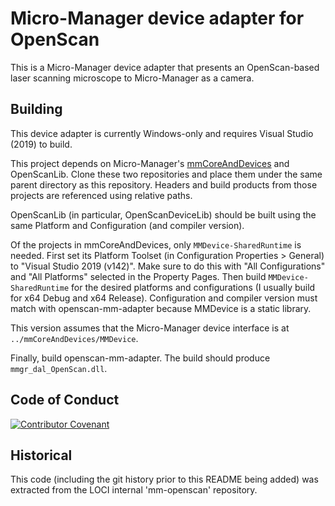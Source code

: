 Micro-Manager device adapter for OpenScan
=========================================

This is a Micro-Manager device adapter that presents an OpenScan-based laser
scanning microscope to Micro-Manager as a camera.


Building
--------

This device adapter is currently Windows-only and requires Visual Studio (2019)
to build.

This project depends on Micro-Manager's
[mmCoreAndDevices](https://github.com/micro-manager/mmCoreAndDevices) and
OpenScanLib. Clone these two repositories and place them under the same parent
directory as this repository. Headers and build products from those projects
are referenced using relative paths.

OpenScanLib (in particular, OpenScanDeviceLib) should be built using the same
Platform and Configuration (and compiler version).

Of the projects in mmCoreAndDevices, only `MMDevice-SharedRuntime` is needed.
First set its Platform Toolset (in Configuration Properties > General) to
"Visual Studio 2019 (v142)". Make sure to do this with "All Configurations" and
"All Platforms" selected in the Property Pages. Then build
`MMDevice-SharedRuntime` for the desired platforms and configurations (I
usually build for x64 Debug and x64 Release). Configuration and compiler
version must match with openscan-mm-adapter because MMDevice is a static
library.

This version assumes that the Micro-Manager device interface is at
`../mmCoreAndDevices/MMDevice`.

Finally, build openscan-mm-adapter. The build should produce
`mmgr_dal_OpenScan.dll`.


Code of Conduct
---------------

[![Contributor Covenant](https://img.shields.io/badge/Contributor%20Covenant-2.0-4baaaa.svg)](https://github.com/openscan-lsm/OpenScan/blob/main/CODE_OF_CONDUCT.md)


Historical
----------

This code (including the git history prior to this README being added) was
extracted from the LOCI internal 'mm-openscan' repository.

